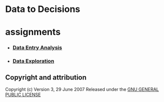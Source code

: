 # **Data to Decisions**


# assignments
*  ### [Data Entry Analysis ](https://github.com/dscience25/data-to-decision/blob/c1db92fdcf2503132800711631f3e2ce1b2f17ee/Data%20Entry%20Analysis/readme.md)
* ### [Data Exploration](https://github.com/dscience25/data-to-decision/blob/c1db92fdcf2503132800711631f3e2ce1b2f17ee/Data%20Exploration/readme.md)

## Copyright and attribution
Copyright (c)  Version 3, 29 June 2007  Released under the [GNU GENERAL PUBLIC LICENSE](https://github.com/saikrishnags05/Data-to-Decisions/blob/429fafefdf300ddd4942f2154323588806f3d907/LICENSE)
